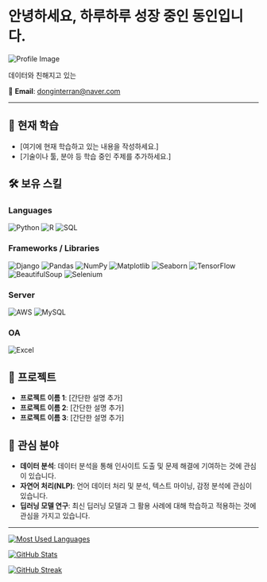 # 안녕하세요, 하루하루 성장 중인 동인입니다.

![Profile Image](이미지_링크를_여기에_삽입해주세요)

데이터와 친해지고 있는 

📧 **Email**: donginterran@naver.com

---

## 🌈 현재 학습
- [여기에 현재 학습하고 있는 내용을 작성하세요.]
- [기술이나 툴, 분야 등 학습 중인 주제를 추가하세요.]

## 🛠 보유 스킬

### Languages
![Python](https://img.shields.io/badge/Python-3776AB?style=flat&logo=python&logoColor=white)
![R](https://img.shields.io/badge/R-276DC3?style=flat&logo=r&logoColor=white)
![SQL](https://img.shields.io/badge/SQL-003B57?style=flat&logo=postgresql&logoColor=white)

### Frameworks / Libraries
![Django](https://img.shields.io/badge/Django-092E20?style=flat&logo=django&logoColor=white)
![Pandas](https://img.shields.io/badge/Pandas-150458?style=flat&logo=pandas&logoColor=white)
![NumPy](https://img.shields.io/badge/NumPy-013243?style=flat&logo=numpy&logoColor=white)
![Matplotlib](https://img.shields.io/badge/Matplotlib-004A99?style=flat)
![Seaborn](https://img.shields.io/badge/Seaborn-004A99?style=flat)
![TensorFlow](https://img.shields.io/badge/TensorFlow-FF6F00?style=flat&logo=tensorflow&logoColor=white)
![BeautifulSoup](https://img.shields.io/badge/BeautifulSoup-FFC107?style=flat)
![Selenium](https://img.shields.io/badge/Selenium-43B02A?style=flat&logo=selenium&logoColor=white)

### Server
![AWS](https://img.shields.io/badge/AWS-232F3E?style=flat&logo=amazon-aws&logoColor=white)
![MySQL](https://img.shields.io/badge/MySQL-4479A1?style=flat&logo=mysql&logoColor=white)

### OA
![Excel](https://img.shields.io/badge/Excel-217346?style=flat&logo=microsoft-excel&logoColor=white)

## 📂 프로젝트
- **프로젝트 이름 1**: [간단한 설명 추가]
- **프로젝트 이름 2**: [간단한 설명 추가]
- **프로젝트 이름 3**: [간단한 설명 추가]

## 👀 관심 분야
- **데이터 분석**: 데이터 분석을 통해 인사이트 도출 및 문제 해결에 기여하는 것에 관심이 있습니다.
- **자연어 처리(NLP)**: 언어 데이터 처리 및 분석, 텍스트 마이닝, 감정 분석에 관심이 있습니다.
- **딥러닝 모델 연구**: 최신 딥러닝 모델과 그 활용 사례에 대해 학습하고 적용하는 것에 관심을 가지고 있습니다.

---

[![Most Used Languages](https://github-readme-stats.vercel.app/api/top-langs/?username=DonginJeon&layout=compact&theme=dark)](https://github.com/DonginJeon)

[![GitHub Stats](https://github-readme-stats.vercel.app/api?username=DonginJeon&show_icons=true&theme=dark)](https://github.com/DonginJeon)

[![GitHub Streak](https://streak-stats.demolab.com/?user=DonginJeon&theme=dark)](https://github.com/DonginJeon)
